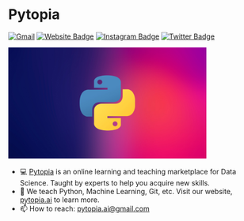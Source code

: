 <h1> Pytopia </h1>

[![Gmail](https://img.shields.io/badge/-Gmail-c14438?style=flat&logo=Gmail&logoColor=white)](mailto:pytopia.ai@gmail.com)
[![Website Badge](https://img.shields.io/badge/-Website-c14438?style=flat&logo=Google-Chrome&logoColor=white&link=https://www.pytopia.ai)](https://www.pytopia.ai)
[![Instagram Badge](https://img.shields.io/badge/-Instagram-purple?logo=instagram&logoColor=white&link=https://instagram.com/ali.hejazzii/)](https://www.instagram.com/pytopia.ai)
[![Twitter Badge](https://img.shields.io/badge/-Twitter-1da1f2?labelColor=1da1f2&logo=twitter&logoColor=white&link=https://twitter.com/mrr_zo)](https://twitter.com/pytopia_ai)
<!-- [![Github](https://img.shields.io/github/followers/pytopia?label=Follow&style=social)](https://github.com/pytopia) -->

 <!-- Logo image -->
<img src="./images/python-logo.jpeg" alt="logo" width="400"/>
 
- 💻 [Pytopia](https://www.pytopia.ai) is an online learning and teaching marketplace for Data Science. Taught by experts to help you acquire new skills.
- 📕 We teach Python, Machine Learning, Git, etc. Visit our website, [pytopia.ai](https://www.pytopia.ai) to learn more.
- 📫 How to reach: pytopia.ai@gmail.com

<!----------------------------->
<!-- COMMENTED FOR LATER USE -->
<!----------------------------->

<!-- STATISTICS -->
<!-- [![Anurag's github stats](https://github-readme-stats.vercel.app/api?username=hejazizo&show_icons=true&count_private=true&include_all_commits=true&theme=dracula)](https://github.com/hejazizo)
 -->
<!-- MEDIUM & BUY ME A COFFEE -->
<!-- 
[![Stackoverflow](https://github.com/Rishit-dagli/Rishit-dagli/blob/master/badges/stackoverflow.svg)](https://stackoverflow.com/users/11878567/rishit-dagli)
 -->
<!--  [![Buy Me A Coffee](https://img.shields.io/badge/-Buy%20Me%20A%20Coffee-db4c4c?style=flat&logo=buy-me-a-coffee&logoColor=ffffff&link=https://ko-fi.com/dinhanhthi)](https://ko-fi.com/dinhanhthi) -->
